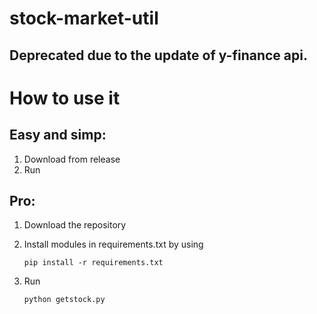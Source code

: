 # stock-market-util
## Deprecated due to the update of y-finance api.

# How to use it

## Easy and simp:
1. Download from release
2. Run

## Pro:
1. Download the repository

2. Install modules in requirements.txt by using
   ````
   pip install -r requirements.txt
   ````

3. Run
   ````
   python getstock.py
   ````
